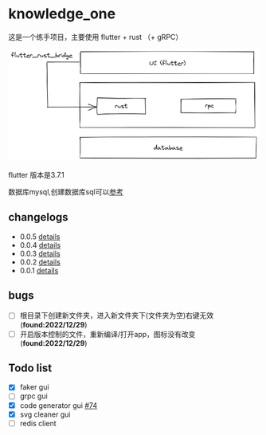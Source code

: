 # knowledge_one

这是一个练手项目，主要使用 flutter + rust （+ gRPC）

![image](./images/intro.png)

flutter 版本是3.7.1

数据库mysql,创建数据库sql可以[参考](./knowledge_one.sql)

## changelogs

* 0.0.5 [details](./changelogs/0_0_5.md)
* 0.0.4 [details](./changelogs/0_0_4.md)
* 0.0.3 [details](./changelogs/0_0_3.md)
* 0.0.2 [details](./changelogs/0_0_2.md)
* 0.0.1 [details](./changelogs/0_0_1.md)

## bugs

- [ ] 根目录下创建新文件夹，进入新文件夹下(文件夹为空)右键无效(**found:2022/12/29**)
- [ ] 开启版本控制的文件，重新编译/打开app，图标没有改变(**found:2022/12/29**)

## Todo list

- [x] faker gui
- [ ] grpc gui
- [x] code generator gui [#74](https://github.com/BertrandBev/code_field/issues/74)
- [x] svg cleaner gui
- [ ] redis client
